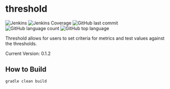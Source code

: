# threshold
![Jenkins](https://img.shields.io/jenkins/build/http/trevorism-build.eastus.cloudapp.azure.com/threshold)
![Jenkins Coverage](https://img.shields.io/jenkins/coverage/jacoco/http/trevorism-build.eastus.cloudapp.azure.com/threshold)
![GitHub last commit](https://img.shields.io/github/last-commit/trevorism/threshold)
![GitHub language count](https://img.shields.io/github/languages/count/trevorism/threshold)
![GitHub top language](https://img.shields.io/github/languages/top/trevorism/threshold)

Threshold allows for users to set criteria for metrics and test values against the thresholds.

Current Version: 0.1.2

## How to Build
`gradle clean build`